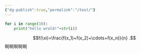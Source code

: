 ```yaml
---
{"dg-publish":true,"permalink":"/test/"}
---
```


```python
for i in range(10):
	print("hello wrold!"+str(i))
```

$$f(\xi)=\frac{f(x_1)+f(x_2)+\cdots+f(x_n)}{n} .$$啊啊啊啊啊